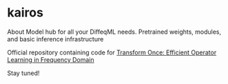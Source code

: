 # kairos
  About  Model hub for all your DiffeqML needs. Pretrained weights, modules, and basic inference infrastructure

Official repository containing code for [Transform Once: Efficient Operator Learning in Frequency Domain 
](https://openreview.net/forum?id=B2PpZyAAEgV)

Stay tuned!
